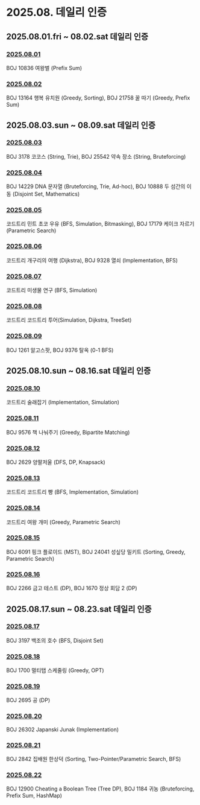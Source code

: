 # 2025.08. 데일리 인증

## 2025.08.01.fri ~ 08.02.sat 데일리 인증

### [2025.08.01](https://github.com/jwelyl/daily_certification/blob/main/2025/08/01/25_08_01_daily_certification.md)
BOJ 10836 여왕벌 (Prefix Sum)

### [2025.08.02](https://github.com/jwelyl/daily_certification/blob/main/2025/08/02/25_08_02_daily_certification.md)
BOJ 13164 행복 유치원 (Greedy, Sorting), BOJ 21758 꿀 따기 (Greedy, Prefix Sum)

## 2025.08.03.sun ~ 08.09.sat 데일리 인증

### [2025.08.03](https://github.com/jwelyl/daily_certification/blob/main/2025/08/03/25_08_03_daily_certification.md)
BOJ 3178 코코스 (String, Trie), BOJ 25542 약속 장소 (String, Bruteforcing)

### [2025.08.04](https://github.com/jwelyl/daily_certification/blob/main/2025/08/04/25_08_04_daily_certification.md)
BOJ 14229 DNA 문자열 (Bruteforcing, Trie, Ad-hoc), BOJ 10888 두 섬간의 이동 (Disjoint Set, Mathematics)

### [2025.08.05](https://github.com/jwelyl/daily_certification/blob/main/2025/08/05/25_08_05_daily_certification.md)
코드트리 민트 초코 우유 (BFS, Simulation, Bitmasking), BOJ 17179 케이크 자르기 (Parametric Search)

### [2025.08.06](https://github.com/jwelyl/daily_certification/blob/main/2025/08/06/25_08_06_daily_certification.md)
코드트리 개구리의 여행 (Dijkstra), BOJ 9328 열쇠 (Implementation, BFS)

### [2025.08.07](https://github.com/jwelyl/daily_certification/blob/main/2025/08/07/25_08_07_daily_certification.md)
코드트리 미생물 연구 (BFS, Simulation)

### [2025.08.08](https://github.com/jwelyl/daily_certification/blob/main/2025/08/08/25_08_08_daily_certification.md)
코드트리 코드트리 투어(Simulation, Dijkstra, TreeSet)

### [2025.08.09](https://github.com/jwelyl/daily_certification/blob/main/2025/08/09/25_08_09_daily_certification.md)
BOJ 1261 알고스팟, BOJ 9376 탈옥 (0-1 BFS)

## 2025.08.10.sun ~ 08.16.sat 데일리 인증

### [2025.08.10](https://github.com/jwelyl/daily_certification/blob/main/2025/08/10/25_08_10_daily_certification.md)
코드트리 술래잡기 (Implementation, Simulation)

### [2025.08.11](https://github.com/jwelyl/daily_certification/blob/main/2025/08/11/25_08_11_daily_certification.md)
BOJ 9576 책 나눠주기 (Greedy, Bipartite Matching)

### [2025.08.12](https://github.com/jwelyl/daily_certification/blob/main/2025/08/12/25_08_12_daily_certification.md)
BOJ 2629 양팔저울 (DFS, DP, Knapsack)

### [2025.08.13](https://github.com/jwelyl/daily_certification/blob/main/2025/08/13/25_08_13_daily_certification.md)
코드트리 코드트리 빵 (BFS, Implementation, Simulation)

### [2025.08.14](https://github.com/jwelyl/daily_certification/blob/main/2025/08/14/25_08_14_daily_certification.md)
코드트리 여왕 개미 (Greedy, Parametric Search)

### [2025.08.15](https://github.com/jwelyl/daily_certification/blob/main/2025/08/15/25_08_15_daily_certification.md)
BOJ 6091 핑크 플로이드 (MST), BOJ 24041 성싶당 밀키트 (Sorting, Greedy, Parametric Search)

### [2025.08.16](https://github.com/jwelyl/daily_certification/blob/main/2025/08/16/25_08_16_daily_certification.md)
BOJ 2266 금고 테스트 (DP), BOJ 1670 정상 회담 2 (DP)

## 2025.08.17.sun ~ 08.23.sat 데일리 인증

### [2025.08.17](https://github.com/jwelyl/daily_certification/blob/main/2025/08/17/25_08_17_daily_certification.md)
BOJ 3197 백조의 호수 (BFS, Disjoint Set)

### [2025.08.18](https://github.com/jwelyl/daily_certification/blob/main/2025/08/18/25_08_18_daily_certification.md)
BOJ 1700 멀티탭 스케줄링 (Greedy, OPT)

### [2025.08.19](https://github.com/jwelyl/daily_certification/blob/main/2025/08/19/25_08_19_daily_certification.md)
BOJ 2695 공 (DP)

### [2025.08.20](https://github.com/jwelyl/daily_certification/blob/main/2025/08/20/25_08_20_daily_certification.md)
BOJ 26302 Japanski Junak (Implementation)

### [2025.08.21](https://github.com/jwelyl/daily_certification/blob/main/2025/08/21/25_08_21_daily_certification.md)
BOJ 2842 집배원 한상덕 (Sorting, Two-Pointer/Parametric Search, BFS)

### [2025.08.22](https://github.com/jwelyl/daily_certification/blob/main/2025/08/22/25_08_22_daily_certification.md)
BOJ 12900 Cheating a Boolean Tree (Tree DP), BOJ 1184 귀농 (Bruteforcing, Prefix Sum, HashMap)